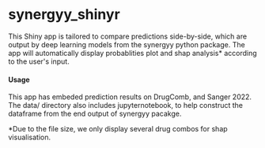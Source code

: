 # synergyy_shinyr
This Shiny app is tailored to compare predictions side-by-side, which are output by deep learning models from the synergyy python package. The app will automatically display probablities plot and shap analysis* according to the user's input.


#### Usage
This app has embeded prediction results on DrugComb, and Sanger 2022. The data/ directory also includes jupyternotebook, to help construct the dataframe from the end output of synergyy pacakge.

*Due to the file size, we only display several drug combos for shap visualisation.